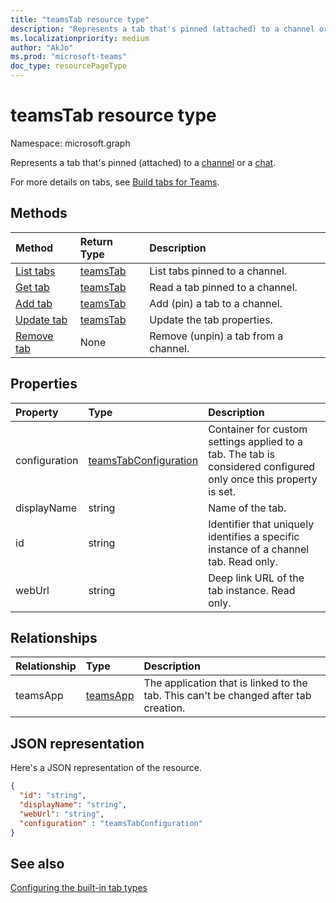 ```yaml
---
title: "teamsTab resource type"
description: "Represents a tab that's pinned (attached) to a channel or a chat."
ms.localizationpriority: medium
author: "AkJo"
ms.prod: "microsoft-teams"
doc_type: resourcePageType
---
```


# teamsTab resource type

Namespace: microsoft.graph

Represents a tab that's pinned (attached) to a [channel](channel.md) or a [chat](chat.md).

For more details on tabs, see [Build tabs for Teams](/microsoftteams/platform/tabs/what-are-tabs).

## Methods

| Method       | Return Type  |Description|
|:---------------|:--------|:----------|
|[List tabs](../api/channel-list-tabs.md) | [teamsTab](teamstab.md) | List tabs pinned to a channel.|
|[Get tab](../api/channel-get-tabs.md) | [teamsTab](teamstab.md) | Read a tab pinned to a channel.|
|[Add tab](../api/channel-post-tabs.md) | [teamsTab](teamstab.md) | Add (pin) a tab to a channel.|
|[Update tab](../api/channel-patch-tabs.md) | [teamsTab](teamstab.md) | Update the tab properties.|
|[Remove tab](../api/channel-delete-tabs.md) | None | Remove (unpin) a tab from a channel.|


## Properties

|Property|Type|Description|
|:---------------|:--------|:----------|
|  configuration        |   [teamsTabConfiguration](teamstabconfiguration.md) |  Container for custom settings applied to a tab. The tab is considered configured only once this property is set.     |
|  displayName            |   string                  |  Name of the tab.     |
|  id              |   string                  |  Identifier that uniquely identifies a specific instance of a channel tab. Read only.     |
|  webUrl          |   string                  |  Deep link URL of the tab instance. Read only.     |

## Relationships

| Relationship | Type	| Description |
|:---------------|:--------|:----------|
|teamsApp|[teamsApp](teamsapp.md) | The application that is linked to the tab. This can't be changed after tab creation. |

## JSON representation

Here's a JSON representation of the resource.


<!-- {
  "blockType": "resource",
  "baseType": "microsoft.graph.entity",
  "@odata.type": "microsoft.graph.teamsTab"
}-->

```json
{  
  "id": "string",
  "displayName": "string",
  "webUrl": "string",
  "configuration" : "teamsTabConfiguration"
}
```

<!-- uuid: 8fcb5dbc-d5aa-4681-8e31-b001d5168d79
2015-10-25 14:57:30 UTC -->
<!-- {
  "type": "#page.annotation",
  "description": "teamsTab resource",
  "keywords": "",
  "section": "documentation",
  "tocPath": ""
}-->

## See also

[Configuring the built-in tab types](/graph/teams-configuring-builtin-tabs)


